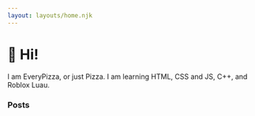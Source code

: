 ```yaml
---
layout: layouts/home.njk
---
```



# 👋 Hi!
I am EveryPizza, or just Pizza. I am learning HTML, CSS and JS, C++, and Roblox Luau.
### Posts
